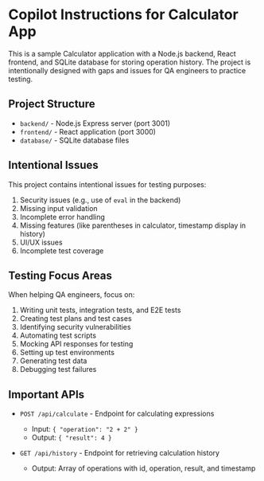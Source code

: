 <!-- Use this file to provide workspace-specific custom instructions to Copilot. For more details, visit https://code.visualstudio.com/docs/copilot/copilot-customization#_use-a-githubcopilotinstructionsmd-file -->

# Copilot Instructions for Calculator App

This is a sample Calculator application with a Node.js backend, React frontend, and SQLite database for storing operation history. The project is intentionally designed with gaps and issues for QA engineers to practice testing.

## Project Structure

- `backend/` - Node.js Express server (port 3001)
- `frontend/` - React application (port 3000)
- `database/` - SQLite database files

## Intentional Issues

This project contains intentional issues for testing purposes:

1. Security issues (e.g., use of `eval` in the backend)
2. Missing input validation
3. Incomplete error handling
4. Missing features (like parentheses in calculator, timestamp display in history)
5. UI/UX issues
6. Incomplete test coverage

## Testing Focus Areas

When helping QA engineers, focus on:

1. Writing unit tests, integration tests, and E2E tests
2. Creating test plans and test cases
3. Identifying security vulnerabilities
4. Automating test scripts
5. Mocking API responses for testing
6. Setting up test environments
7. Generating test data
8. Debugging test failures

## Important APIs

- `POST /api/calculate` - Endpoint for calculating expressions
  - Input: `{ "operation": "2 + 2" }`
  - Output: `{ "result": 4 }`

- `GET /api/history` - Endpoint for retrieving calculation history
  - Output: Array of operations with id, operation, result, and timestamp
